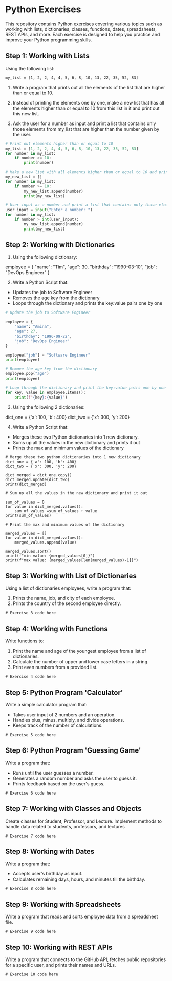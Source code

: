 # Python Exercises

This repository contains Python exercises covering various topics such as working with lists, dictionaries, classes, functions, dates, spreadsheets, REST APIs, and more. Each exercise is designed to help you practice and improve your Python programming skills.

## Step 1: Working with Lists

Using the following list:
```
my_list = [1, 2, 2, 4, 4, 5, 6, 8, 10, 13, 22, 35, 52, 83]
```
1. Write a program that prints out all the elements of the list that are higher than or equal to 10.

2. Instead of printing the elements one by one, make a new list that has all the elements higher than or equal to 10 from this list in it and print out this new list.

3. Ask the user for a number as input and print a list that contains only those elements from my_list that are higher than the number given by the user.

```python
# Print out elements higher than or equal to 10
my_list = [1, 2, 2, 4, 4, 5, 6, 8, 10, 13, 22, 35, 52, 83]
for number in my_list:
    if number >= 10:
        print(number)

# Make a new list with all elements higher than or equal to 10 and print it out
my_new_list = []
for number in my_list:
    if number >= 10:
        my_new_list.append(number)
        print(my_new_list)

# User input as a number and print a list that contains only those elements from my_list that are higher than the number given by the user.
user_input = input("Enter a number: ")
for number in my_list:
    if number > int(user_input):
        my_new_list.append(number)
        print(my_new_list)
```

## Step 2: Working with Dictionaries

1. Using the following dictionary:

employee = {
  "name": "Tim",
  "age": 30,
  "birthday": "1990-03-10",
  "job": "DevOps Engineer"
}

2. Write a Python Script that:

- Updates the job to Software Engineer
- Removes the age key from the dictionary
- Loops through the dictionary and prints the key:value pairs one by one


```python
# Update the job to Software Engineer

employee = {
    "name": "Amina",
    "age": 27,
    "birthday": "1996-09-22",
    "job": "DevOps Engineer"
}

employee["job"] = "Software Engineer"
print(employee)

# Remove the age key from the dictionary
employee.pop("age")
print(employee)

# Loop through the dictionary and print the key:value pairs one by one
for key, value in employee.items():
    print(f"{key}:{value}")

```


3. Using the following 2 dictionaries:

dict_one = {'a': 100, 'b': 400} 
dict_two = {'x': 300, 'y': 200}

4. Write a Python Script that:

- Merges these two Python dictionaries into 1 new dictionary.
- Sums up all the values in the new dictionary and prints it out
- Prints the max and minimum values of the dictionary


```
# Merge these two python dictionaries into 1 new dictionary
dict_one = {'a': 100, 'b': 400}
dict_two = {'x': 300, 'y': 200}

dict_merged = dict_one.copy()
dict_merged.update(dict_two)
print(dict_merged)

# Sum up all the values in the new dictionary and print it out

sum_of_values = 0
for value in dict_merged.values():
    sum_of_values =sum_of_values + value
print(sum_of_values)

# Print the max and minimum values of the dictionary

merged_values = []
for value in dict_merged.values():
    merged_values.append(value)

merged_values.sort()
print(f"min value: {merged_values[0]}")
print(f"max value: {merged_values[len(merged_values)-1]}")
```




## Step 3: Working with List of Dictionaries

Using a list of dictionaries employees, write a program that:

1. Prints the name, job, and city of each employee.
2. Prints the country of the second employee directly.

```
# Exercise 3 code here
```

## Step 4: Working with Functions

Write functions to:

1. Print the name and age of the youngest employee from a list of dictionaries.
2. Calculate the number of upper and lower case letters in a string.
3. Print even numbers from a provided list.

```
# Exercise 4 code here
```

## Step 5: Python Program 'Calculator'

Write a simple calculator program that:

- Takes user input of 2 numbers and an operation.
- Handles plus, minus, multiply, and divide operations.
- Keeps track of the number of calculations.

```
# Exercise 5 code here
```

## Step 6: Python Program 'Guessing Game'

Write a program that:

- Runs until the user guesses a number.
- Generates a random number and asks the user to guess it.
- Prints feedback based on the user's guess.

```
# Exercise 6 code here
```

## Step 7: Working with Classes and Objects

Create classes for Student, Professor, and Lecture. Implement methods to handle data related to students, professors, and lectures

```
# Exercise 7 code here
```

## Step 8: Working with Dates

Write a program that:

- Accepts user's birthday as input.
- Calculates remaining days, hours, and minutes till the birthday.

```
# Exercise 8 code here
```

## Step 9: Working with Spreadsheets

Write a program that reads and sorts employee data from a spreadsheet file.

```
# Exercise 9 code here
```

## Step 10: Working with REST APIs

Write a program that connects to the GitHub API, fetches public repositories for a specific user, and prints their names and URLs.

```
# Exercise 10 code here
```
